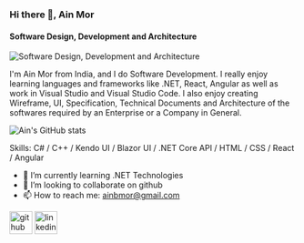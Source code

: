 ### Hi there 👋, Ain Mor
#### Software Design, Development and Architecture
![Software Design, Development and Architecture](https://cvws.icloud-content.com/B/AVjFCxttMoOAk3UDEbKBghhlG1WPAZLwdquTjyoH7-p50MljxbkOychu/Black+White+Bold+Business+Channel+Youtube+Banner+%282048+%C3%97+1152+px%29_3.png?o=AizG6K-VJXeJrVTiuPY6XOLwBkG3Ic9ZhH6ylpbS3zgj&v=1&x=3&a=CAogPGC-pYh0rZuRcOxQWblj1BhG4O0tHpuBoSVDihErvAESbxDo97iErjAY6NSUhq4wIgEAUgRlG1WPWgQOychuaifl0rXPYO3jVPMZoTD6-Q8ZBIltMt0AKYjU86HOeFsxi4M4l8hzeXdyJ_3RiwhWIXaJLaW4UZHrgWOuyc8_E_ywD9dYOn-3nXIc_bAATj2z8g&e=1661628394&fl=&r=5c673025-3f1b-407d-9a37-736fae59b5b4-1&k=tJ9ji6VUHURmVOgPU6pwCw&ckc=com.apple.clouddocs&ckz=com.apple.CloudDocs&p=72&s=KNyDHOQZOiYKjh9mT7RKlzg6vjk&cd=i)

I'm Ain Mor from India, and I do Software Development. I really enjoy learning languages and frameworks like .NET, React, Angular as well as work in Visual Studio and Visual Studio Code. I also enjoy creating Wireframe, UI, Specification, Technical Documents and Architecture of the softwares required by an Enterprise or a Company in General.

![Ain's GitHub stats](https://github-readme-stats.vercel.app/api?username=ainmor&show_icons=true&theme=radical)

Skills: C# / C++ / Kendo UI / Blazor UI / .NET Core API / HTML / CSS / React / Angular

- 🌱 I’m currently learning .NET Technologies 
- 👯 I’m looking to collaborate on github 
- 📫 How to reach me: ainbmor@gmail.com 


[<img src='https://cdn.jsdelivr.net/npm/simple-icons@3.0.1/icons/github.svg' alt='github' height='40'>](https://github.com/ainmor)  [<img src='https://cdn.jsdelivr.net/npm/simple-icons@3.0.1/icons/linkedin.svg' alt='linkedin' height='40'>](https://www.linkedin.com/in/ain-mor-173977213/)  

